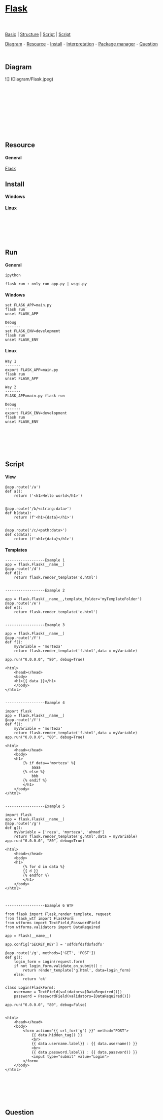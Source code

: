 <style>
.md0{padding-bottom: 150px;}
.md1{padding-bottom: 75px;}
.md2{padding-bottom: 50px;}
.md3{padding-bottom: 25px;}
.md4{padding-bottom: 5px;}
.md5{padding-bottom: 10px;}
.tbl1 td#header{background-color: D1ECCF}
.tbl1 tr#header{background-color: D1ECCF}
.red{color:#E74C3C}
.blue{color:#3498DB}
.green{color:##28B463}
table{border: 0px solid black;}
</style>

# [<span style="color:black;">Flask</span>](Index.md)

<div class="md3"></div>

[Basic](Basic.md) |
[Structure](Structure.md) | 
[Script](Script.md) | 
[Script](Flask.md)

<div class="md3">
<a href="#diagram">Diagram</a> - 
<a href="#resource">Resource</a> - 
<a href="#install">Install</a> - 
<a href="#interpretation">Interpretation</a> - 
<a href="#package-manager">Package manager</a> - 
<a href="#question">Question</a>  
</div>





## Diagram

<div class="md1">

![] (Diagram/Flask.jpeg)

</div>








<div class="md1"></div>

## Resource

#### General

<a href="https://palletsprojects.com/" target="_blank">Flask</a>







## Install

<div class="md1">

#### Windows

#### Linux	

</div>





## Run

<div class="md1">

#### General

	ipython

	flask run : only run app.py | wsgi.py


#### Windows

	set FLASK_APP=main.py
	flask run
	unset FLASK_APP

	Debug
	-------
	set FLASK_ENV=development
	flask run
	unset FLASK_ENV

#### Linux	

	Way 1
	-------
	export FLASK_APP=main.py
	flask run
	unset FLASK_APP

	Way 2
	-------
	FLASK_APP=main.py flask run

	Debug
	-------
	export FLASK_ENV=development
	flask run
	unset FLASK_ENV

</div>





## Script

<div class="md1">

#### View

	@app.route('/a')
	def a():
		return ('<h1>Hello world</h1>') 


	@app.route('/b/<string:data>')        
	def b(data):
		return (f'<h1>{data}</h1>')           


	@app.route('/c/<path:data>')
	def c(data):
		return (f'<h1>{data}</h1>')   




#### Templates	

	------------------Example 1 
	app = flask.Flask(__name__)
	@app.route('/d')
	def d():
		return flask.render_template('d.html')


	------------------Example 2

	app = flask.Flask(__name__,template_folder='myTemplateFolder')
	@app.route('/e')
	def e():
		return flask.render_template('e.html')

	
	------------------Example 3
	
	app = flask.Flask(__name__)
	@app.route('/f')
	def f():
		myVariable = 'morteza'
		return flask.render_template('f.html',data = myVariable)

	app.run("0.0.0.0", "80", debug=True)
		
	<html>
		<head></head>
		<body>
		<h1>{{ data }}</h1>
		</body>
	</html>


	------------------Example 4

	import flask
	app = flask.Flask(__name__)
	@app.route('/f')
	def f():
		myVariable = 'morteza'
		return flask.render_template('f.html',data = myVariable)
	app.run("0.0.0.0", "80", debug=True)	
		
	<html>
		<head></head>
		<body>
		<h1>
			{% if data=='morteza' %}
				aaaa
			{% else %}
				bbb        
			{% endif %}
			</h1>
		</body>
	</html>


	------------------Example 5

	import flask
	app = flask.Flask(__name__)
	@app.route('/g')
	def g():
		myVariable = ['reza', 'morteza', 'ahmad']
		return flask.render_template('g.html',data = myVariable)
	app.run("0.0.0.0", "80", debug=True)	
		
	<html>
		<head></head>
		<body>
		<h1>        
			{% for d in data %}
			{{ d }}     
			{% endfor %}
			</h1>
		</body>
	</html>



	------------------Example 6 WTF

    from flask import Flask,render_template, request
    from flask_wtf import FlaskForm
    from wtforms import TextField,PasswordField
    from wtforms.validators import DataRequired

    app = Flask(__name__)

    app.config['SECRET_KEY'] = 'sdfdsfdsfdsfsdfs'

    @app.route('/g', methods=['GET', 'POST'])
    def g():
        login_form = Login(request.form)
        if not login_form.validate_on_submit() : 
            return render_template('g.html', data=login_form) 
        else:
            return 'ok'

    class Login(FlaskForm):
        username = TextField(validators=[DataRequired()])
        password = PasswordField(validators=[DataRequired()])

    app.run("0.0.0.0", "80", debug=False)


    <html>
        <head></head>
        <body>
            <form action="{{ url_for('g') }}" method="POST">
                {{ data.hidden_tag() }}
                <br> 
                {{ data.username.label}} : {{ data.username() }}
                <br> 
                {{ data.password.label}} : {{ data.password() }}
                <input type="submit" value="Login">            
            </form>
        </body>
    </html>



</div>












## Question

<div class="md1">

</div>

